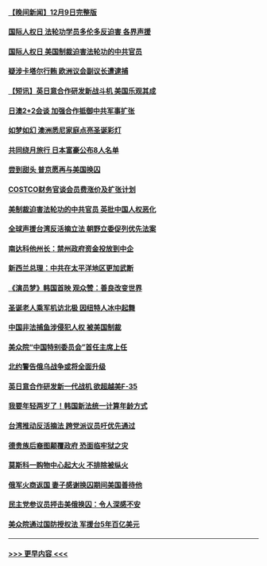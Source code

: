 #### [【晚间新闻】12月9日完整版](../pages/prog202/a103594893.md?t=12101350) 
#### [国际人权日 法轮功学员多伦多反迫害 各界声援](../pages/prog202/a103594925.md?t=12101350) 
#### [国际人权日 美国制裁迫害法轮功的中共官员](../pages/prog202/a103594856.md?t=12101350) 
#### [疑涉卡塔尔行贿 欧洲议会副议长遭逮捕](../pages/prog202/a103594865.md?t=12101350) 
#### [【短讯】英日意合作研发新战斗机 美国乐观其成](../pages/prog202/a103594787.md?t=12101350) 
#### [日澳2+2会谈 加强合作抵御中共军事扩张](../pages/prog202/a103594789.md?t=12101350) 
#### [如梦如幻 澳洲悉尼家庭点亮圣诞彩灯](../pages/prog202/a103594804.md?t=12101350) 
#### [共同绕月旅行 日本富豪公布8人名单](../pages/prog202/a103594769.md?t=12101350) 
#### [尝到甜头 普京愿再与美国换囚](../pages/prog202/a103594703.md?t=12101350) 
#### [COSTCO财务官谈会员费涨价及扩张计划](../pages/prog202/a103594644.md?t=12101350) 
#### [美制裁迫害法轮功的中共官员 英批中国人权恶化](../pages/prog202/a103594590.md?t=12101350) 
#### [全球声援台湾反活摘立法 朝野立委促列优先法案](../pages/prog202/a103594539.md?t=12101350) 
#### [南达科他州长：禁州政府资金投放到中企](../pages/prog202/a103594476.md?t=12101350) 
#### [新西兰总理：中共在太平洋地区更加武断](../pages/prog202/a103594543.md?t=12101350) 
#### [《演员梦》韩国首映 观众赞：善良改变世界](../pages/prog202/a103594550.md?t=12101350) 
#### [圣诞老人乘军机访北极 因纽特人冰中起舞](../pages/prog202/a103594509.md?t=12101350) 
#### [中国非法捕鱼涉侵犯人权 被美国制裁](../pages/prog202/a103594414.md?t=12101350) 
#### [美众院“中国特别委员会”首任主席上任](../pages/prog202/a103594380.md?t=12101350) 
#### [北约警告俄乌战争或将全面升级](../pages/prog202/a103594385.md?t=12101350) 
#### [英日意合作研发新一代战机 欲超越美F-35](../pages/prog202/a103594346.md?t=12101350) 
#### [我要年轻两岁了！韩国新法统一计算年龄方式](../pages/prog202/a103594309.md?t=12101350) 
#### [台湾推动反活摘法 跨党派议员吁优先通过](../pages/prog202/a103594310.md?t=12101350) 
#### [德贵族后裔图颠覆政府 恐面临牢狱之灾](../pages/prog202/a103594297.md?t=12101350) 
#### [莫斯科一购物中心起大火 不排除被纵火](../pages/prog202/a103594188.md?t=12101350) 
#### [俄军火商返国 妻子感谢换囚期间美国善待他](../pages/prog202/a103594185.md?t=12101350) 
#### [民主党参议员抨击美俄换囚：令人深感不安](../pages/prog202/a103594207.md?t=12101350) 
#### [美众院通过国防授权法 军援台5年百亿美元](../pages/prog202/a103594192.md?t=12101350) 

----
#### [ >>> 更早内容 <<< ](../indexes/prog202-earlier.md)
